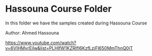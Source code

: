 Hassouna Course Folder
======================

In this folder we have the samples created during Hassouna Course

Author: Ahmed Hassouna

https://www.youtube.com/watch?v=6VIHMyrEilw&list=PLHIfW1KZRIfl6KzfLziFl650MmThnQ0jT